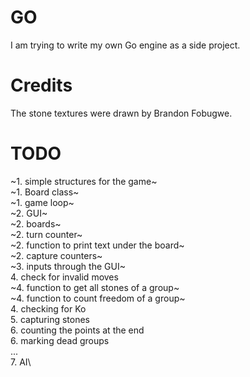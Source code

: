 # GO

I am trying to write my own Go engine as a side project.


# Credits
The stone textures were drawn by Brandon Fobugwe.

# TODO
~1. simple structures for the game~\
  ~1. Board class~\
  ~1. game loop~\
~2. GUI~\
  ~2. boards~\
  ~2. turn counter~\
  ~2. function to print text under the board~\
  ~2. capture counters~\
~3. inputs through the GUI~\
4. check for invalid moves\
  ~4. function to get all stones of a group~\
  ~4. function to count freedom of a group~\
  4. checking for Ko\
5. capturing stones\
6. counting the points at the end\
  6. marking dead groups\
...\
7. AI\
